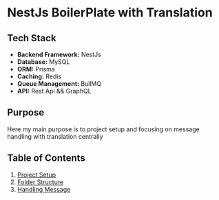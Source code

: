 # NestJs BoilerPlate with Translation


## Tech Stack

- **Backend Framework:** NestJs
- **Database:** MySQL
- **ORM:** Prisma
- **Caching:** Redis
- **Queue Management:** BullMQ
- **API:** Rest Api &&  GraphQL

## Purpose

Here my main purpose is to project setup and focusing on message handling with translation centrally 

## Table of Contents

1. [Project Setup](./docs/readmeFiles/install.md)
2. [Folder Structure](./docs/readmeFiles/folderstructure.md)
3. [Handling Message](./docs/readmeFiles/messageHandler.md)
